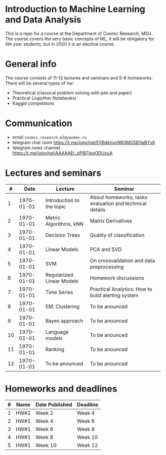 # Introduction to Machine Learning and Data Analysis

This is a repo for a course at the Department of Cosmic Research, MSU. The course covers the very basic concepts of ML, it will be obligatory for 4th year students, but in 2020 it is an elective course.

# General info
The course consists of 11-12 lectures and seminars and 5-6 homeworks.
There will be several types of hw:
- Theoretical (classical problem solving with pen and paper)
- Practical (Jupyther Notebooks)
- Kaggle competitions


# Communication
- email `сosmic.research.ml@yandex.ru`
- telegram chat room https://t.me/joinchat/EXBdkhxnNK0MGSB1IaBYvA
- telegram news channel https://t.me/joinchat/AAAAAEr_pPlB7IeqODUzuA


# Lectures and seminars
| #   | Date | Lecture | Seminar |
| --- | ---- | ------- | ------- |
| 1  | 1970-01-01 | Introduction to the topic | About homeworks, tasks evaluation and technical details |
| 2  | 1970-01-01 | Metric Algorithms, kNN | Matrix Derivatives |
| 3  | 1970-01-01 | Decision Trees | Quality of classification |
| 4  | 1970-01-01 | Linear Models | PCA and SVD |
| 5  | 1970-01-01 | SVM | On crossvalidation and data preprocessing |
| 6  | 1970-01-01 | Regularized Linear Models | Homework discussions |
| 7  | 1970-01-01 | Time Series | Practical Analytics: How to build alerting system |
| 8  | 1970-01-01 | EM, Clustering | To be anounced |
| 9  | 1970-01-01 | Bayes approach | To be anounced |
| 10 | 1970-01-01 | Language models| To be anounced |
| 11 | 1970-01-01 | Ranking | To be anounced |
| 12 | 1970-01-01 | To be anounced | To be anounced |



# Homeworks and deadlines
| #   | Name | Date Published | Deadline |
| --- | ---- | -------------- | -------- |
| 1  | HW#1  | Week 2 | Week 4 |
| 2  | HW#1  | Week 4 | Week 6 |
| 3  | HW#1  | Week 6 | Week 8 |
| 4  | HW#1  | Week 8 | Week 10 |
| 5  | HW#1  | Week 10 | Week 12 |

